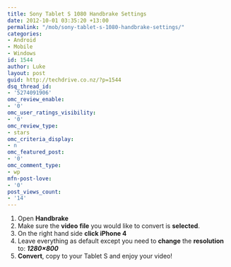 ```yaml
---
title: Sony Tablet S 1080 Handbrake Settings
date: 2012-10-01 03:35:20 +13:00
permalink: "/mob/sony-tablet-s-1080-handbrake-settings/"
categories:
- Android
- Mobile
- Windows
id: 1544
author: Luke
layout: post
guid: http://techdrive.co.nz/?p=1544
dsq_thread_id:
- '5274091906'
omc_review_enable:
- '0'
omc_user_ratings_visibility:
- '0'
omc_review_type:
- stars
omc_criteria_display:
- n
omc_featured_post:
- '0'
omc_comment_type:
- wp
mfn-post-love:
- '0'
post_views_count:
- '14'
---
```


<ol start="1">
  <li>
    Open <strong>Handbrake</strong>
  </li>
  <li>
    Make sure the <strong>video</strong> <strong>file</strong> you would like to convert is <strong>selected</strong>.
  </li>
  <li>
    On the right hand side <strong>click iPhone 4</strong>
  </li>
  <li>
    Leave everything as default except you need to <strong>change</strong> the <strong>resolution</strong> to: <strong><em>1280&#215;800</em></strong>
  </li>
  <li>
    <strong>Convert</strong>, copy to your Tablet S and enjoy your video!
  </li>
</ol>